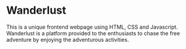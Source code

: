 # Wanderlust
This is a unique frontend webpage using HTML, CSS and Javascript.
Wanderlust is a platform provided to the enthusiasts to chase the free adventure by enjoying the adventurous activities. 

